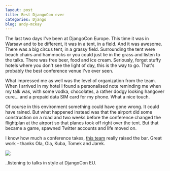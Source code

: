```yaml
---
layout: post
title: Best DjangoCon ever
categories: Django
blog: andy-mckay
---
```


The last two days I've been at DjangoCon Europe. This time it was in Warsaw and to be different, it was in a tent, in a field. And it was awesome. There was a big circus tent, in a grassy field. Surrounding the tent were beach chairs and hammocks or you could just lie in the grass and listen to the talks. There was free beer, food and ice cream.  Seriously, forget stuffy hotels where you don't see the light of day, this is the way to go. That's probably the best conference venue I've ever seen.

What impressed me as well was the level of organization from the team. When I arrived in my hotel I found a personalised note reminding me when my talk was, with some vodka, chocolates, a rather dodgy looking hangover cure... and a prepaid data SIM card for my phone. What a nice touch.

Of course in this environment something could have gone wrong. It could have rained. But what happened instead was that the airport did some construction on a road and two weeks before the conference changed the flightplan at the airport so that planes took off right over the tent. But that became a game, spawned Twitter accounts and life moved on.

I know how much a conference takes, <a href="http://2013.djangocon.eu/team/">this team</a> really raised the bar. Great work - thanks Ola, Ola, Kuba, Tomek and Jarek.

<img src="https://farm8.staticflickr.com/7294/8746074547_15d0704fd6_d.jpg" />

..listening to talks in style at DjangoCon EU.
